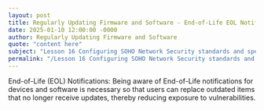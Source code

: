 ```yaml
---
layout: post
title: Regularly Updating Firmware and Software - End-of-Life EOL Notifications
date: 2025-01-10 12:00:00 -0000
author: Regularly Updating Firmware and Software
quote: "content here"
subject: "Lesson 16 Configuring SOHO Network Security standards and specifications"
permalink: "/Lesson 16 Configuring SOHO Network Security standards and specifications/Regularly Updating Firmware and Software/Regularly Updating Firmware and Software - End-of-Life EOL Notifications"
---
```


End-of-Life (EOL) Notifications: Being aware of End-of-Life notifications for devices and software is necessary so that users can replace outdated items that no longer receive updates, thereby reducing exposure to vulnerabilities.
